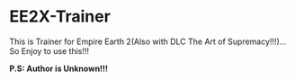 # EE2X-Trainer
This is Trainer for Empire Earth 2(Also with DLC The Art of Supremacy!!!)... So Enjoy to use this!!!

**P.S: Author is Unknown!!!**
